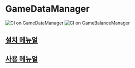 # GameDataManager

![CI on GameDataManager](https://github.com/devsisters/GameDataManager.jl/workflows/CI%20on%20GameDataManager/badge.svg)
![CI on GameBalanceManager](https://github.com/devsisters/GameBalanceManager.jl/workflows/CI%20on%20GameBalanceManager/badge.svg)

## [설치 메뉴얼](https://www.notion.so/devsisters/3D-326efdf7ec7f4c379b1d2b0144e9fd4e)
## [사용 메뉴얼](https://www.notion.so/devsisters/GameDataManager-4a9b8e5f6f1c4f17ad117507c1762017)

